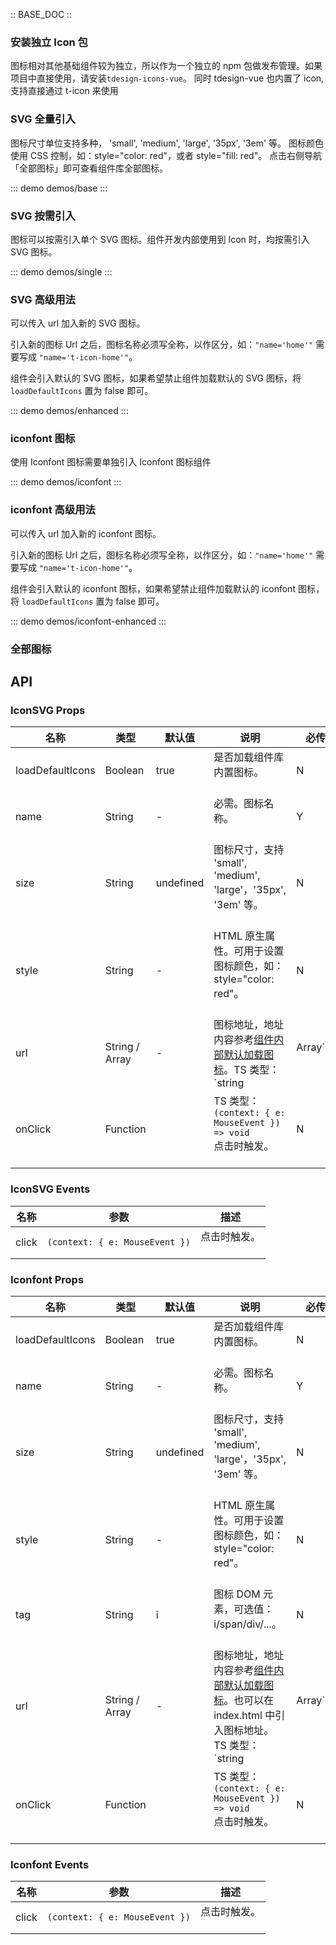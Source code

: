 :: BASE_DOC ::

### 安装独立 Icon 包

图标相对其他基础组件较为独立，所以作为一个独立的 npm 包做发布管理。如果项目中直接使用，请安装`tdesign-icons-vue`。 同时 tdesign-vue 也内置了 icon,支持直接通过 t-icon 来使用

### SVG 全量引入

图标尺寸单位支持多种， 'small', 'medium', 'large', '35px', '3em' 等。
图标颜色使用 CSS 控制，如：style="color: red"，或者 style="fill: red"。
点击右侧导航「全部图标」即可查看组件库全部图标。

::: demo demos/base
:::

### SVG 按需引入

图标可以按需引入单个 SVG 图标。组件开发内部使用到 Icon 时，均按需引入 SVG 图标。

::: demo demos/single
:::

### SVG 高级用法

可以传入 url 加入新的 SVG 图标。

引入新的图标 Url 之后，图标名称必须写全称，以作区分，如：`"name='home'"` 需要写成 `"name='t-icon-home'"`。

组件会引入默认的 SVG 图标，如果希望禁止组件加载默认的 SVG 图标，将 `loadDefaultIcons` 置为 false 即可。

::: demo demos/enhanced
:::

### iconfont 图标

使用 Iconfont 图标需要单独引入 Iconfont 图标组件

::: demo demos/iconfont
:::

### iconfont 高级用法

可以传入 url 加入新的 iconfont 图标。

引入新的图标 Url 之后，图标名称必须写全称，以作区分，如：`"name='home'"` 需要写成 `"name='t-icon-home'"`。

组件会引入默认的 iconfont 图标，如果希望禁止组件加载默认的 iconfont 图标，将 `loadDefaultIcons` 置为 false 即可。

::: demo demos/iconfont-enhanced
:::

### 全部图标

<td-icons-view />

## API
### IconSVG Props

名称 | 类型 | 默认值 | 说明 | 必传
-- | -- | -- | -- | --
loadDefaultIcons | Boolean | true | 是否加载组件库内置图标。<br/><br/> | N
name | String | - | 必需。图标名称。<br/><br/> | Y
size | String | undefined | 图标尺寸，支持 'small', 'medium', 'large'，'35px', '3em' 等。<br/><br/> | N
style | String | - | HTML 原生属性。可用于设置图标颜色，如：style="color: red"。<br/><br/> | N
url | String / Array | - | 图标地址，地址内容参考[组件内部默认加载图标](https://tdesign.gtimg.com/icon/web/index.js)。TS 类型：`string | Array<string>`。<br/><br/> | N
onClick | Function |  | TS 类型：`(context: { e: MouseEvent }) => void`<br/>点击时触发。<br/><br/> | N

### IconSVG Events

名称 | 参数 | 描述
-- | -- | --
click | `(context: { e: MouseEvent })` | 点击时触发。<br/><br/>

### Iconfont Props

名称 | 类型 | 默认值 | 说明 | 必传
-- | -- | -- | -- | --
loadDefaultIcons | Boolean | true | 是否加载组件库内置图标。<br/><br/> | N
name | String | - | 必需。图标名称。<br/><br/> | Y
size | String | undefined | 图标尺寸，支持 'small', 'medium', 'large'，'35px', '3em' 等。<br/><br/> | N
style | String | - | HTML 原生属性。可用于设置图标颜色，如：style="color: red"。<br/><br/> | N
tag | String | i | 图标 DOM 元素，可选值：i/span/div/...。<br/><br/> | N
url | String / Array | - | 图标地址，地址内容参考[组件内部默认加载图标](https://tdesign.gtimg.com/icon/web/index.css)。也可以在 index.html 中引入图标地址。TS 类型：`string | Array<string>`。<br/><br/> | N
onClick | Function |  | TS 类型：`(context: { e: MouseEvent }) => void`<br/>点击时触发。<br/><br/> | N

### Iconfont Events

名称 | 参数 | 描述
-- | -- | --
click | `(context: { e: MouseEvent })` | 点击时触发。<br/><br/>
